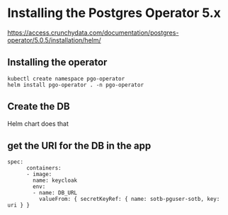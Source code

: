 # Installing the Postgres Operator 5.x

https://access.crunchydata.com/documentation/postgres-operator/5.0.5/installation/helm/

## Installing the operator

```
kubectl create namespace pgo-operator
helm install pgo-operator . -n pgo-operator
```

## Create the DB
Helm chart does that

## get the URI for the DB in the app

```
spec:
      containers:
      - image: 
        name: keycloak
        env:
        - name: DB_URL
          valueFrom: { secretKeyRef: { name: sotb-pguser-sotb, key: uri } }
```
